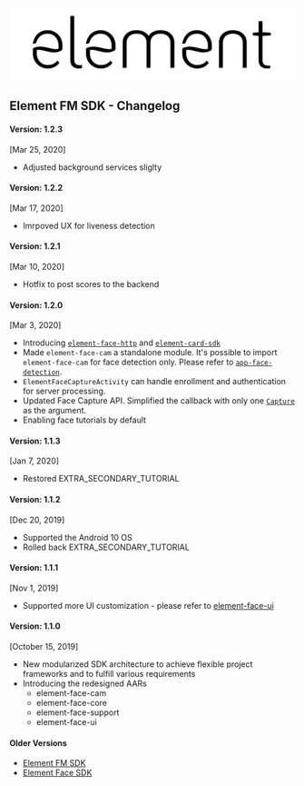 ![element](images/element.png "element")
## Element FM SDK - Changelog

#### Version: 1.2.3
[Mar 25, 2020]
* Adjusted background services sliglty

#### Version: 1.2.2
[Mar 17, 2020]
* Imrpoved UX for liveness detection

#### Version: 1.2.1
[Mar 10, 2020]
* Hotfix to post scores to the backend

#### Version: 1.2.0
[Mar 3, 2020]
* Introducing [`element-face-http`](element-face-http-guide.md) and [`element-card-sdk`](element-card-sdk-guide.md)
* Made `element-face-cam` a standalone module. It's possible to import `element-face-cam` for face detection only. Please refer to [`app-face-detection`](../app-face-detection).
* `ElementFaceCaptureActivity` can handle enrollment and authentication for server processing.
* Updated Face Capture API. Simplified the callback with only one [`Capture`](element-face-sdk-guide.md#user-face-matching-on-server) as the argument.
* Enabling face tutorials by default

#### Version: 1.1.3
[Jan 7, 2020]
* Restored EXTRA_SECONDARY_TUTORIAL

#### Version: 1.1.2
[Dec 20, 2019]
* Supported the Android 10 OS
* Rolled back EXTRA_SECONDARY_TUTORIAL

#### Version: 1.1.1
[Nov 1, 2019]
* Supported more UI customization - please refer to [element-face-ui](./element-face-ui.md)

#### Version: 1.1.0
[October 15, 2019]
* New modularized SDK architecture to achieve flexible project frameworks and to fulfill various requirements
* Introducing the redesigned AARs
  * element-face-cam
  * element-face-core
  * element-face-support
  * element-face-ui

#### Older Versions
* [Element FM SDK](https://github.com/Element1/element-android-examples/blob/master/element-fm-sdk-example/changelog.md)
* [Element Face SDK](https://github.com/Element1/element-android-examples/blob/master/element-face-sdk-example/changelog.md)
